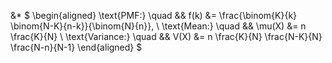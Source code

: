 &*
$
\begin{aligned}
\text{PMF:} \quad && f(k) &= \frac{\binom{K}{k} \binom{N-K}{n-k}}{\binom{N}{n}}, \\
\text{Mean:} \quad && \mu(X) &= n \frac{K}{N} \\
\text{Variance:} \quad && V(X) &= n \frac{K}{N} \frac{N-K}{N} \frac{N-n}{N-1}
\end{aligned}
$
<!--SR:!2023-05-08,1,130-->